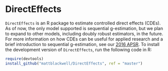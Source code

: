 # DirectEffects

`DirectEffects` is an R package to estimate controlled direct effects (CDEs). As of now, the only model supported is sequential g-estimation, but we plan to expand to other models, including doubly robust estimators, in the future. For more information on how CDEs can be useful for applied research and a brief introduction to sequential g-estimation, see our [2016 APSR][de-paper]. To install the development version of `DirectEffects`, run the following code in R:
```R
require(devtools)
install_github("mattblackwell/DirectEffects", ref = "master")
```

[de-paper]: http://www.mattblackwell.org/files/papers/direct-effects.pdf
